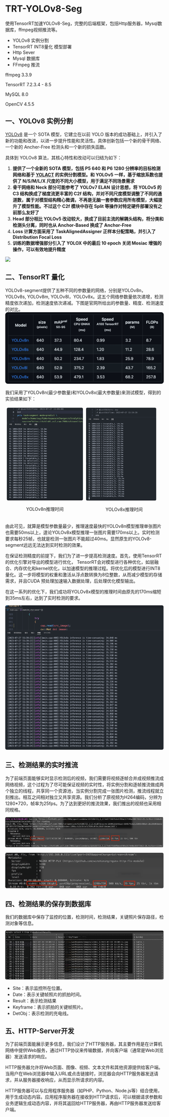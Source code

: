 <!--
 * @description: 
 * @version: 
 * @Author: zwy
 * @Date: 2023-07-21 09:54:47
 * @LastEditors: zwy
 * @LastEditTime: 2023-08-03 13:54:58
-->
# TRT-YOLOv8-Seg
使用TensorRT加速YOLOv8-Seg，完整的后端框架，包括Http服务器，Mysql数据库，ffmpeg视频推流等。

- YOLOv8 实例分割
- TensorRT INT8量化 模型部署
- Http Sever 
- Mysql 数据库
- FFmpeg 推流


ffmpeg 3.3.9 

TensorRT 7.2.3.4 - 8.5

MySQL 8.0

OpenCV 4.5.5



## 一、YOLOv8 实例分割

[YOLOv8](https://github.com/ultralytics/ultralytics)  是一个 SOTA 模型，它建立在以前 YOLO 版本的成功基础上，并引入了新的功能和改进，以进一步提升性能和灵活性。具体创新包括一个新的骨干网络、一个新的 Ancher-Free 检测头和一个新的损失函数。

具体到 YOLOv8 算法，其核心特性和改动可以归结为如下：

1. **提供了一个全新的 SOTA 模型，包括 P5 640 和 P6 1280 分辨率的目标检测网络和基于 [YOLACT](https://link.zhihu.com/?target=https%3A//arxiv.org/abs/1904.02689) 的实例分割模型。和 YOLOv5 一样，基于缩放系数也提供了 N/S/M/L/X 尺度的不同大小模型，用于满足不同场景需求**
2. **骨干网络和 Neck 部分可能参考了 YOLOv7 ELAN 设计思想，将 YOLOv5 的 C3 结构换成了梯度流更丰富的 C2f 结构，并对不同尺度模型调整了不同的通道数，属于对模型结构精心微调，不再是无脑一套参数应用所有模型，大幅提升了模型性能。不过这个 C2f 模块中存在 Split 等操作对特定硬件部署没有之前那么友好了**
3. **Head 部分相比 YOLOv5 改动较大，换成了目前主流的解耦头结构，将分类和检测头分离，同时也从 Anchor-Based 换成了 Anchor-Free**
4. **Loss 计算方面采用了 TaskAlignedAssigner 正样本分配策略，并引入了 Distribution Focal Loss**
5. **训练的数据增强部分引入了 YOLOX 中的最后 10 epoch 关闭 Mosiac 增强的操作，可以有效地提升精度**

![](https://blog-1300216920.cos.ap-nanjing.myqcloud.com/243418644-7df320b8-098d-47f1-85c5-26604d761286.png)

## 二、TensorRT 量化

YOLOv8-segment提供了五种不同的参数量的网络，分别是YOLOv8n，YOLOv8s, YOLOv8m, YOLOv8l，YOLOv8x。这五个网络参数量依次递增，检测精度依次递加，检测速度依次递减。下图是官网所给出的参数量、精度、检测速度的对比。
![](doc/figs/1.png)

我们采用了YOLOv8n(最少参数量)和YOLOv8x(最大参数量)来测试模型，得到的实验结果如下：

<div style="display: flex;">
  <div style="flex: 50%; padding: 5px;">
    <img src="doc/figs/2.png" alt="Image 1" style="width: 100%;">
    <p style="text-align: center;">YOLOv8n推理时间</p>
  </div>
  <div style="flex: 50%; padding: 5px;">
    <img src="doc/figs/3.png" alt="Image 2" style="width: 92%;">
    <p style="text-align: center;">YOLOv8x推理时间</p>
  </div>
</div>

由此可见，就算是模型参数量最少，推理速度最快的YOLOv8n模型推理单张图片也需要50ms以上，遑论YOLOv8x模型推理一张图片需要170ms以上。实时检测要求每秒25帧，也就是检测一张图片不能超过40ms。显然原生的YOLOv8-segment远远无法达到实时检测的效果。


在保证检测精度的前提下，我们为了进一步提高检测速度。首先，使用TensorRT的优化引擎对导出的模型进行优化， TensorRT会对模型进行各种优化，如层融合、内存优化和kernel优化，以加速模型的推理过程。将优化后的模型进行INT8量化。这一步将模型的权重和激活从浮点数转换为8位整数，从而减少模型的存储需求，并且CUDA 预处理加速输入数据处理，后处理优化模型输出。

在这一系列的优化下，我们成功将YOLOv8x模型的推理时间由原先的170ms缩短到35ms左右，达到了实时检测的要求。

![](doc/figs/4.png)


## 三、检测结果的实时推流

 为了前端页面能够实时显示检测后的视频，我们需要将视频逐帧合并成视频推流成网络视频，这个过程为了尽可能保证视频的实时性，将实例分割和逐帧推流做成两个独立的线程，共享同一个资源池，当实例分割完成一张图片检测，推流线程就立刻推出。相互之间相对独立又共享资源。我们分析了原视频为H264编码，分辨为1280*720，帧率为25fps。为了达到更好的推流效果，我们推出的视频也采用相同规格。

![原视频](doc/figs/5.png)

![检测后的视频](doc/figs/6.png)

## 四、检测结果的保存到数据库
我们的数据库中保存了监控的位置，检测时间，检测结果，关键照片保存路径，检测对象等信息。

![](doc/figs/7.png)

- Site：表示监控所在位置。
- Date：表示关键帧照片的抓拍时间。
- Result：表示检测结果
- Keyframe：表示抓拍的关键帧照片。
- DetObj：表示检测的充电线。

## 五、HTTP-Server开发

为了前端页面能展示更多信息，我们设计了HTTP服务器，其主要作用是在计算机网络中提供Web服务，通过HTTP协议来传输数据，并向客户端（通常是Web浏览器）发送请求的响应。

HTTP服务器允许将Web页面、图像、视频、文本文件和其他资源提供给客户端。当用户在Web浏览器中输入URL或点击链接时，浏览器会向HTTP服务器发送请求，并从服务器接收响应，从而显示所请求的内容。

HTTP服务器可以与应用程序服务器（如PHP、Python、Node.js等）结合使用，用于生成动态内容。应用程序服务器在接收到HTTP请求后，可以根据请求参数和业务逻辑生成动态内容，并将其返回给HTTP服务器，再由HTTP服务器发送给客户端。

